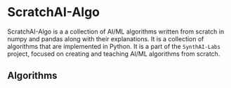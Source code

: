 # ScratchAI-Algo

ScratchAI-Algo is a a collection of AI/ML algorithms written from scratch in numpy and pandas along with their explanations. It is a collection of algorithms that are implemented in Python. It is a part of the `SynthAI-Labs` project, focused on creating and teaching AI/ML algorithms from scratch.

## Algorithms
